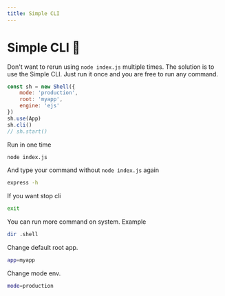 ```yaml
---
title: Simple CLI
---
```

# Simple CLI :robot:
Don't want to rerun using `node index.js` multiple times. The solution is to use the Simple CLI. Just run it once and you are free to run any command.
```javascript {7}
const sh = new Shell({
	mode: 'production',
	root: 'myapp',
	engine: 'ejs'
})
sh.use(App)
sh.cli()
// sh.start()
```
Run in one time
```bash
node index.js
```
And type your command without `node index.js` again
```bash
express -h
```
If you want stop cli
```bash
exit
```
You can run more command on system. Example
```bash
dir .shell
```
Change default root app.
```bash
app=myapp
```
Change mode env.
```bash
mode=production
```